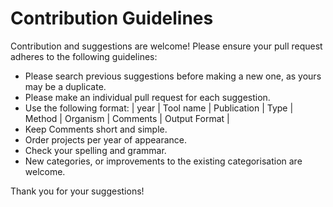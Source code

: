 # Contribution Guidelines
Contribution and suggestions are welcome! Please ensure your pull request adheres to the following guidelines:

* Please search previous suggestions before making a new one, as yours may be a duplicate.
* Please make an individual pull request for each suggestion.
* Use the following format: | year	| Tool name | Publication | Type | Method | Organism | Comments | Output Format |
* Keep Comments short and simple.
* Order projects per year of appearance.
* Check your spelling and grammar.
* New categories, or improvements to the existing categorisation are welcome.

Thank you for your suggestions!
